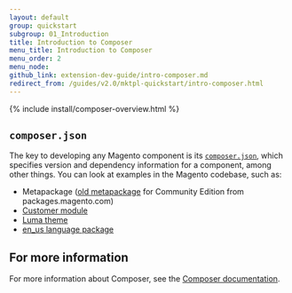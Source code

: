 ```yaml
---
layout: default
group: quickstart
subgroup: 01_Introduction
title: Introduction to Composer
menu_title: Introduction to Composer
menu_order: 2
menu_node: 
github_link: extension-dev-guide/intro-composer.md
redirect_from: /guides/v2.0/mktpl-quickstart/intro-composer.html
---
```


{% include install/composer-overview.html %}

## `composer.json`
The key to developing any Magento component is its <a href="https://getcomposer.org/doc/04-schema.md" target="_blank">`composer.json`</a>, which specifies version and dependency information for a component, among other things. You can look at examples in the Magento codebase, such as:

*	Metapackage (<a href="http://packages.magento.com/_packages/magento_product-community-edition-2.0.0-rc.zip" target="_blank">old metapackage</a> for Community Edition from packages.magento.com)
*	<a href="{{ site.mage2000url }}app/code/Magento/Customer/composer.json" target="_blank">Customer module</a>
*	<a href="{{ site.mage2000url }}app/design/frontend/Magento/luma/composer.json" target="_blank">Luma theme</a>
*	<a href="{{ site.mage2000url }}app/i18n/magento/en_us/composer.json" target="_blank">en_us language package</a>

## For more information
For more information about Composer, see the <a href="https://getcomposer.org/doc/00-intro.md" target="_blank">Composer documentation</a>.



